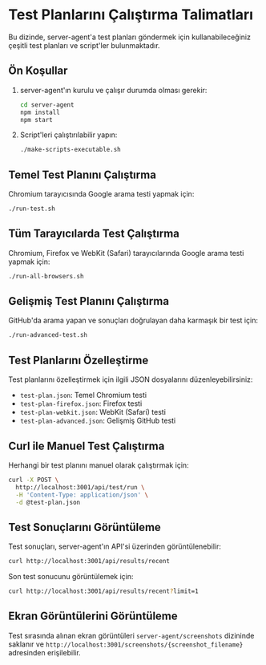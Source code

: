 # Test Planlarını Çalıştırma Talimatları

Bu dizinde, server-agent'a test planları göndermek için kullanabileceğiniz çeşitli test planları ve script'ler bulunmaktadır.

## Ön Koşullar

1. server-agent'ın kurulu ve çalışır durumda olması gerekir:
   ```bash
   cd server-agent
   npm install
   npm start
   ```

2. Script'leri çalıştırılabilir yapın:
   ```bash
   ./make-scripts-executable.sh
   ```

## Temel Test Planını Çalıştırma

Chromium tarayıcısında Google arama testi yapmak için:
```bash
./run-test.sh
```

## Tüm Tarayıcılarda Test Çalıştırma

Chromium, Firefox ve WebKit (Safari) tarayıcılarında Google arama testi yapmak için:
```bash
./run-all-browsers.sh
```

## Gelişmiş Test Planını Çalıştırma

GitHub'da arama yapan ve sonuçları doğrulayan daha karmaşık bir test için:
```bash
./run-advanced-test.sh
```

## Test Planlarını Özelleştirme

Test planlarını özelleştirmek için ilgili JSON dosyalarını düzenleyebilirsiniz:
- `test-plan.json`: Temel Chromium testi
- `test-plan-firefox.json`: Firefox testi
- `test-plan-webkit.json`: WebKit (Safari) testi
- `test-plan-advanced.json`: Gelişmiş GitHub testi

## Curl ile Manuel Test Çalıştırma

Herhangi bir test planını manuel olarak çalıştırmak için:
```bash
curl -X POST \
  http://localhost:3001/api/test/run \
  -H 'Content-Type: application/json' \
  -d @test-plan.json
```

## Test Sonuçlarını Görüntüleme

Test sonuçları, server-agent'ın API'si üzerinden görüntülenebilir:
```bash
curl http://localhost:3001/api/results/recent
```

Son test sonucunu görüntülemek için:
```bash
curl http://localhost:3001/api/results/recent?limit=1
```

## Ekran Görüntülerini Görüntüleme

Test sırasında alınan ekran görüntüleri `server-agent/screenshots` dizininde saklanır ve 
`http://localhost:3001/screenshots/{screenshot_filename}` adresinden erişilebilir.
